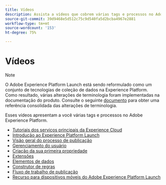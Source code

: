 ```yaml
---
title: Vídeos
description: Assista a vídeos que cobrem várias tags e processos no Adobe Experience Platform.
source-git-commit: 39d9468e5d512c75c9d540fa5d2bcba4967e2881
workflow-type: tm+mt
source-wordcount: '153'
ht-degree: 75%

---
```


# Vídeos

>[!NOTE]
>
>O Adobe Experience Platform Launch está sendo reformulado como um conjunto de tecnologias de coleção de dados na Experience Platform. Como resultado, várias alterações de terminologia foram implementadas na documentação do produto. Consulte o seguinte [documento](../term-updates.md) para obter uma referência consolidada das alterações de terminologia.

Esses vídeos apresentam a você várias tags e processos no Adobe Experience Platform.

* [Tutoriais dos serviços principais da Experience Cloud](https://experienceleague.adobe.com/docs/launch-learn/tutorials/overview.html?lang=pt-BR)
* [Introdução ao Experience Platform Launch](https://www.youtube.com/embed/rwqqkG1SERU)
* [Visão geral do processo de publicação](https://helpx.adobe.com/br/analytics/how-to/adobe-launch-publishing-process.html)
* [Gerenciamento do usuário](https://www.youtube.com/embed/ba28BHX8cwU)
* [Criação da sua primeira propriedade](https://www.youtube.com/embed/Fb2pcbAYjIE)
* [Extensões](https://www.youtube.com/embed/yD0tBqZX4fA)
* [Elementos de dados](https://www.youtube.com/embed/-tGcKA0tp-I)
* [Construtor de regras](https://www.youtube.com/embed/u0ohTL6hI1w)
* [Fluxo de trabalho de publicação](https://www.youtube.com/embed/Pe-YSn26_xI)
* [Recurso para dispositivos móveis do Adobe Experience Platform Launch](https://video.tv.adobe.com/v/23741/)
